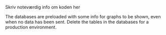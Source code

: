 Skriv noteværdig info om koden her

The databases are preloaded with some info for graphs to be shown, even when no data has been sent. 
Delete the tables in the databases for a production environment.
